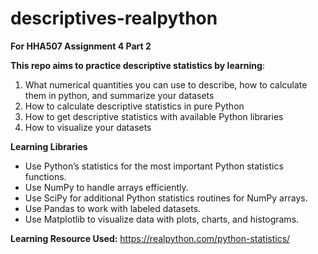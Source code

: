 # descriptives-realpython
**For HHA507 Assignment 4 Part 2**



**This repo aims to practice descriptive statistics by learning**:
1. What numerical quantities you can use to describe, how to calculate them in python, and summarize your datasets
2. How to calculate descriptive statistics in pure Python
3. How to get descriptive statistics with available Python libraries
4. How to visualize your datasets

**Learning Libraries**
- Use Python’s statistics for the most important Python statistics functions.
- Use NumPy to handle arrays efficiently.
- Use SciPy for additional Python statistics routines for NumPy arrays.
- Use Pandas to work with labeled datasets.
- Use Matplotlib to visualize data with plots, charts, and histograms.


**Learning Resource Used:** https://realpython.com/python-statistics/